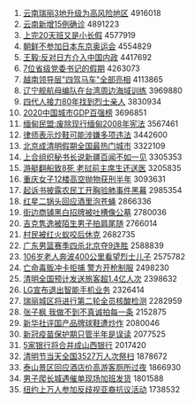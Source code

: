 1. [云南瑞丽3地升级为高风险地区](http://www.baidu.com/baidu?cl=3&tn=SE_baiduhomet8_jmjb7mjw&rsv_dl=fyb_top&fr=top1000&wd=%D4%C6%C4%CF%C8%F0%C0%F63%B5%D8%C9%FD%BC%B6%CE%AA%B8%DF%B7%E7%CF%D5%B5%D8%C7%F8) 4916018
1. [云南新增15例确诊](http://www.baidu.com/baidu?cl=3&tn=SE_baiduhomet8_jmjb7mjw&rsv_dl=fyb_top&fr=top1000&wd=%D4%C6%C4%CF%D0%C2%D4%F615%C0%FD%C8%B7%D5%EF) 4891223
1. [上完20天班又是小长假](http://www.baidu.com/baidu?cl=3&tn=SE_baiduhomet8_jmjb7mjw&rsv_dl=fyb_top&fr=top1000&wd=%C9%CF%CD%EA20%CC%EC%B0%E0%D3%D6%CA%C7%D0%A1%B3%A4%BC%D9) 4577919
1. [朝鲜不参加日本东京奥运会](http://www.baidu.com/baidu?cl=3&tn=SE_baiduhomet8_jmjb7mjw&rsv_dl=fyb_top&fr=top1000&wd=%B3%AF%CF%CA%B2%BB%B2%CE%BC%D3%C8%D5%B1%BE%B6%AB%BE%A9%B0%C2%D4%CB%BB%E1) 4554829
1. [王毅:反对日方介入中国内政](http://www.baidu.com/baidu?cl=3&tn=SE_baiduhomet8_jmjb7mjw&rsv_dl=fyb_top&fr=top1000&wd=%CD%F5%D2%E3%3A%B7%B4%B6%D4%C8%D5%B7%BD%BD%E9%C8%EB%D6%D0%B9%FA%C4%DA%D5%FE) 4417692
1. [7位省级党委书记的假期](http://www.baidu.com/baidu?cl=3&tn=SE_baiduhomet8_jmjb7mjw&rsv_dl=fyb_top&fr=top1000&wd=7%CE%BB%CA%A1%BC%B6%B5%B3%CE%AF%CA%E9%BC%C7%B5%C4%BC%D9%C6%DA) 4263073
1. [越南领导层"四驾马车"全部亮相](http://www.baidu.com/baidu?cl=3&tn=SE_baiduhomet8_jmjb7mjw&rsv_dl=fyb_top&fr=top1000&wd=%D4%BD%C4%CF%C1%EC%B5%BC%B2%E3%22%CB%C4%BC%DD%C2%ED%B3%B5%22%C8%AB%B2%BF%C1%C1%CF%E0) 4113865
1. [辽宁舰航母编队在台湾周边海域训练](http://www.baidu.com/baidu?cl=3&tn=SE_baiduhomet8_jmjb7mjw&rsv_dl=fyb_top&fr=top1000&wd=%C1%C9%C4%FE%BD%A2%BA%BD%C4%B8%B1%E0%B6%D3%D4%DA%CC%A8%CD%E5%D6%DC%B1%DF%BA%A3%D3%F2%D1%B5%C1%B7) 3969880
1. [四代人接力80年找到烈士亲人](http://www.baidu.com/baidu?cl=3&tn=SE_baiduhomet8_jmjb7mjw&rsv_dl=fyb_top&fr=top1000&wd=%CB%C4%B4%FA%C8%CB%BD%D3%C1%A680%C4%EA%D5%D2%B5%BD%C1%D2%CA%BF%C7%D7%C8%CB) 3830934
1. [2020中国城市GDP百强榜](http://www.baidu.com/baidu?cl=3&tn=SE_baiduhomet8_jmjb7mjw&rsv_dl=fyb_top&fr=top1000&wd=2020%D6%D0%B9%FA%B3%C7%CA%D0GDP%B0%D9%C7%BF%B0%F1) 3696851
1. [缅甸民盟:废除现行缅甸2008年宪法](http://www.baidu.com/baidu?cl=3&tn=SE_baiduhomet8_jmjb7mjw&rsv_dl=fyb_top&fr=top1000&wd=%C3%E5%B5%E9%C3%F1%C3%CB%3A%B7%CF%B3%FD%CF%D6%D0%D0%C3%E5%B5%E92008%C4%EA%CF%DC%B7%A8) 3567461
1. [律师表示炒鞋可能涉嫌多项违法](http://www.baidu.com/baidu?cl=3&tn=SE_baiduhomet8_jmjb7mjw&rsv_dl=fyb_top&fr=top1000&wd=%C2%C9%CA%A6%B1%ED%CA%BE%B3%B4%D0%AC%BF%C9%C4%DC%C9%E6%CF%D3%B6%E0%CF%EE%CE%A5%B7%A8) 3442600
1. [北京成清明假期全国最热门城市](http://www.baidu.com/baidu?cl=3&tn=SE_baiduhomet8_jmjb7mjw&rsv_dl=fyb_top&fr=top1000&wd=%B1%B1%BE%A9%B3%C9%C7%E5%C3%F7%BC%D9%C6%DA%C8%AB%B9%FA%D7%EE%C8%C8%C3%C5%B3%C7%CA%D0) 3322109
1. [上合组织秘书长说新疆百闻不如一见](http://www.baidu.com/baidu?cl=3&tn=SE_baiduhomet8_jmjb7mjw&rsv_dl=fyb_top&fr=top1000&wd=%C9%CF%BA%CF%D7%E9%D6%AF%C3%D8%CA%E9%B3%A4%CB%B5%D0%C2%BD%AE%B0%D9%CE%C5%B2%BB%C8%E7%D2%BB%BC%FB) 3305353
1. [游艇翻船致8死 老挝前主席生还送医](http://www.baidu.com/baidu?cl=3&tn=SE_baiduhomet8_jmjb7mjw&rsv_dl=fyb_top&fr=top1000&wd=%D3%CE%CD%A7%B7%AD%B4%AC%D6%C28%CB%C0%20%C0%CF%CE%CE%C7%B0%D6%F7%CF%AF%C9%FA%BB%B9%CB%CD%D2%BD) 3205835
1. [重庆女子12楼高空抛物获刑半年](http://www.baidu.com/baidu?cl=3&tn=SE_baiduhomet8_jmjb7mjw&rsv_dl=fyb_top&fr=top1000&wd=%D6%D8%C7%EC%C5%AE%D7%D312%C2%A5%B8%DF%BF%D5%C5%D7%CE%EF%BB%F1%D0%CC%B0%EB%C4%EA) 3093631
1. [起诉书披露农民工开胸验肺事件黑幕](http://www.baidu.com/baidu?cl=3&tn=SE_baiduhomet8_jmjb7mjw&rsv_dl=fyb_top&fr=top1000&wd=%C6%F0%CB%DF%CA%E9%C5%FB%C2%B6%C5%A9%C3%F1%B9%A4%BF%AA%D0%D8%D1%E9%B7%CE%CA%C2%BC%FE%BA%DA%C4%BB) 2985354
1. [红星二锅头回应酒里泡苍蝇](http://www.baidu.com/baidu?cl=3&tn=SE_baiduhomet8_jmjb7mjw&rsv_dl=fyb_top&fr=top1000&wd=%BA%EC%D0%C7%B6%FE%B9%F8%CD%B7%BB%D8%D3%A6%BE%C6%C0%EF%C5%DD%B2%D4%D3%AC) 2866336
1. [街边商铺黑白招牌被吐槽像公墓](http://www.baidu.com/baidu?cl=3&tn=SE_baiduhomet8_jmjb7mjw&rsv_dl=fyb_top&fr=top1000&wd=%BD%D6%B1%DF%C9%CC%C6%CC%BA%DA%B0%D7%D5%D0%C5%C6%B1%BB%CD%C2%B2%DB%CF%F1%B9%AB%C4%B9) 2780036
1. [吉克隽逸被陌生男子拍肩尾随](http://www.baidu.com/baidu?cl=3&tn=SE_baiduhomet8_jmjb7mjw&rsv_dl=fyb_top&fr=top1000&wd=%BC%AA%BF%CB%F6%C1%D2%DD%B1%BB%C4%B0%C9%FA%C4%D0%D7%D3%C5%C4%BC%E7%CE%B2%CB%E6) 2766014
1. [村民被红火蚁咬后休克](http://www.baidu.com/baidu?cl=3&tn=SE_baiduhomet8_jmjb7mjw&rsv_dl=fyb_top&fr=top1000&wd=%B4%E5%C3%F1%B1%BB%BA%EC%BB%F0%D2%CF%D2%A7%BA%F3%D0%DD%BF%CB) 2682735
1. [广东男篮赛季四杀北京夺9连胜](http://www.baidu.com/baidu?cl=3&tn=SE_baiduhomet8_jmjb7mjw&rsv_dl=fyb_top&fr=top1000&wd=%B9%E3%B6%AB%C4%D0%C0%BA%C8%FC%BC%BE%CB%C4%C9%B1%B1%B1%BE%A9%B6%E19%C1%AC%CA%A4) 2588839
1. [106岁老人奔波400公里看望烈士儿子](http://www.baidu.com/baidu?cl=3&tn=SE_baiduhomet8_jmjb7mjw&rsv_dl=fyb_top&fr=top1000&wd=106%CB%EA%C0%CF%C8%CB%B1%BC%B2%A8400%B9%AB%C0%EF%BF%B4%CD%FB%C1%D2%CA%BF%B6%F9%D7%D3) 2575782
1. [亡命毒贩冲卡拒捕 警方开枪制服](http://www.baidu.com/baidu?cl=3&tn=SE_baiduhomet8_jmjb7mjw&rsv_dl=fyb_top&fr=top1000&wd=%CD%F6%C3%FC%B6%BE%B7%B7%B3%E5%BF%A8%BE%DC%B2%B6%20%BE%AF%B7%BD%BF%AA%C7%B9%D6%C6%B7%FE) 2498230
1. [清明全国预计发送旅客超1.4亿人次](http://www.baidu.com/baidu?cl=3&tn=SE_baiduhomet8_jmjb7mjw&rsv_dl=fyb_top&fr=top1000&wd=%C7%E5%C3%F7%C8%AB%B9%FA%D4%A4%BC%C6%B7%A2%CB%CD%C2%C3%BF%CD%B3%AC1.4%D2%DA%C8%CB%B4%CE) 2398632
1. [LG宣布退出智能手机业务](http://www.baidu.com/baidu?cl=3&tn=SE_baiduhomet8_jmjb7mjw&rsv_dl=fyb_top&fr=top1000&wd=LG%D0%FB%B2%BC%CD%CB%B3%F6%D6%C7%C4%DC%CA%D6%BB%FA%D2%B5%CE%F1) 2326414
1. [瑞丽城区将进行第二轮全员核酸检测](http://www.baidu.com/baidu?cl=3&tn=SE_baiduhomet8_jmjb7mjw&rsv_dl=fyb_top&fr=top1000&wd=%C8%F0%C0%F6%B3%C7%C7%F8%BD%AB%BD%F8%D0%D0%B5%DA%B6%FE%C2%D6%C8%AB%D4%B1%BA%CB%CB%E1%BC%EC%B2%E2) 2282959
1. [张子枫 我做不到不真诚拍每一条](http://www.baidu.com/baidu?cl=3&tn=SE_baiduhomet8_jmjb7mjw&rsv_dl=fyb_top&fr=top1000&wd=%D5%C5%D7%D3%B7%E3%20%CE%D2%D7%F6%B2%BB%B5%BD%B2%BB%D5%E6%B3%CF%C5%C4%C3%BF%D2%BB%CC%F5) 2152875
1. [新华社评国产品牌球鞋遭炒作](http://www.baidu.com/baidu?cl=3&tn=SE_baiduhomet8_jmjb7mjw&rsv_dl=fyb_top&fr=top1000&wd=%D0%C2%BB%AA%C9%E7%C6%C0%B9%FA%B2%FA%C6%B7%C5%C6%C7%F2%D0%AC%D4%E2%B3%B4%D7%F7) 2080046
1. [新冠疫苗保护期只管半年是误读](http://www.baidu.com/baidu?cl=3&tn=SE_baiduhomet8_jmjb7mjw&rsv_dl=fyb_top&fr=top1000&wd=%D0%C2%B9%DA%D2%DF%C3%E7%B1%A3%BB%A4%C6%DA%D6%BB%B9%DC%B0%EB%C4%EA%CA%C7%CE%F3%B6%C1) 2077525
1. [5家银行将合并成山西银行](http://www.baidu.com/baidu?cl=3&tn=SE_baiduhomet8_jmjb7mjw&rsv_dl=fyb_top&fr=top1000&wd=5%BC%D2%D2%F8%D0%D0%BD%AB%BA%CF%B2%A2%B3%C9%C9%BD%CE%F7%D2%F8%D0%D0) 2017420
1. [清明节当天全国3527万人次祭扫](http://www.baidu.com/baidu?cl=3&tn=SE_baiduhomet8_jmjb7mjw&rsv_dl=fyb_top&fr=top1000&wd=%C7%E5%C3%F7%BD%DA%B5%B1%CC%EC%C8%AB%B9%FA3527%CD%F2%C8%CB%B4%CE%BC%C0%C9%A8) 1878672
1. [泰山景区回应酒店价高游客厕所过夜](http://www.baidu.com/baidu?cl=3&tn=SE_baiduhomet8_jmjb7mjw&rsv_dl=fyb_top&fr=top1000&wd=%CC%A9%C9%BD%BE%B0%C7%F8%BB%D8%D3%A6%BE%C6%B5%EA%BC%DB%B8%DF%D3%CE%BF%CD%B2%DE%CB%F9%B9%FD%D2%B9) 1866930
1. [男子爬长城遇催单现场加班发货](http://www.baidu.com/baidu?cl=3&tn=SE_baiduhomet8_jmjb7mjw&rsv_dl=fyb_top&fr=top1000&wd=%C4%D0%D7%D3%C5%C0%B3%A4%B3%C7%D3%F6%B4%DF%B5%A5%CF%D6%B3%A1%BC%D3%B0%E0%B7%A2%BB%F5) 1801588
1. [纽约上万人参加反歧视亚裔抗议活动](http://www.baidu.com/baidu?cl=3&tn=SE_baiduhomet8_jmjb7mjw&rsv_dl=fyb_top&fr=top1000&wd=%C5%A6%D4%BC%C9%CF%CD%F2%C8%CB%B2%CE%BC%D3%B7%B4%C6%E7%CA%D3%D1%C7%D2%E1%BF%B9%D2%E9%BB%EE%B6%AF) 1738532